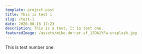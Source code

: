 ```yaml
---
template: project-post
title: This is test 1
slug: /test-1
date: 2020-08-16 17:23
description: This is a test. It is test one.
featuredImage: /assets/mike-dorner-sf_1ZDA1YFw-unsplash.jpg
---
```

This is test number one.